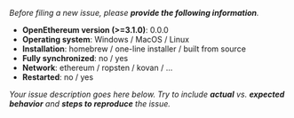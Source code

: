 _Before filing a new issue, please **provide the following information**._

- **OpenEthereum version (>=3.1.0)**: 0.0.0
- **Operating system**: Windows / MacOS / Linux
- **Installation**: homebrew / one-line installer / built from source
- **Fully synchronized**: no / yes
- **Network**: ethereum / ropsten / kovan / ...
- **Restarted**: no / yes

_Your issue description goes here below. Try to include **actual** vs. **expected behavior** and **steps to reproduce** the issue._

